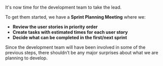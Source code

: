 It's now time for the development team to take the lead.

To get them started, we have a **Sprint Planning Meeting** where we:

- **Review the user stories in priority order**
- **Create tasks with estimated times for each user story**
- **Decide what can be completed in the first/next sprint**

Since the development team will have been involved in some of the previous steps, there shouldn’t be any major surprises about what we are planning to develop.
